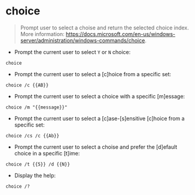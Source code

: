 # choice

> Prompt user to select a choise and return the selected choice index.
> More information: <https://docs.microsoft.com/en-us/windows-server/administration/windows-commands/choice>.

- Prompt the current user to select `Y` or `N` choice:

`choice`

- Prompt the current user to select a [c]hoice from a specific set:

`choice /c {{AB}}`

- Prompt the current user to select a choice with a specific [m]essage:

`choice /m "{{message}}"`

- Prompt the current user to select a [c]ase-[s]ensitive [c]hoice from a specific set:

`choice /cs /c {{Ab}}`

- Prompt the current user to select a choise and prefer the [d]efault choice in a specific [t]ime:

`choice /t {{5}} /d {{N}}`

- Display the help:

`choice /?`
